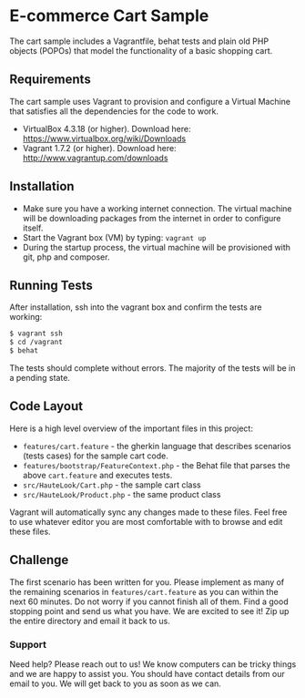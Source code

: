 # E-commerce Cart Sample

The cart sample includes a Vagrantfile, behat tests and plain old PHP objects (POPOs) that model the functionality of a basic shopping cart.

## Requirements

The cart sample uses Vagrant to provision and configure a Virtual Machine that satisfies all the dependencies for the code to work.

   * VirtualBox 4.3.18 (or higher). Download here: https://www.virtualbox.org/wiki/Downloads
   * Vagrant 1.7.2 (or higher). Download here: http://www.vagrantup.com/downloads

## Installation

   * Make sure you have a working internet connection. The virtual machine will be downloading packages from the internet in order to configure itself.
   * Start the Vagrant box (VM) by typing: `vagrant up`
   * During the startup process, the virtual machine will be provisioned with git, php and composer.

## Running Tests

After installation, ssh into the vagrant box and confirm the tests are working:

```bash
$ vagrant ssh
$ cd /vagrant
$ behat
```

The tests should complete without errors. The majority of the tests will be in a pending state.

## Code Layout

Here is a high level overview of the important files in this project:

   * `features/cart.feature` - the gherkin language that describes scenarios (tests cases) for the sample cart code.
   * `features/bootstrap/FeatureContext.php` - the Behat file that parses the above `cart.feature` and executes tests.
   * `src/HauteLook/Cart.php` - the sample cart class
   * `src/HauteLook/Product.php` - the same product class

Vagrant will automatically sync any changes made to these files. Feel free to use whatever editor you are most comfortable with to browse and edit these files.

## Challenge

The first scenario has been written for you. Please implement as many of the remaining scenarios in `features/cart.feature` as you can within the next 60 minutes. Do not worry if you cannot finish all of them. Find a good stopping point and send us what you have. We are excited to see it! Zip up the entire directory and email it back to us.

### Support

Need help? Please reach out to us! We know computers can be tricky things and we are happy to assist you. You should have contact details from our email to you. We will get back to you as soon as we can.


